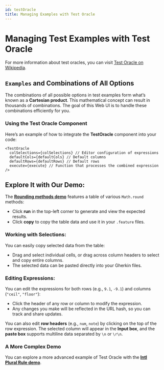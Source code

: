 ```yaml
---
id: testOracle
title: Managing Examples with Test Oracle
---
```


# Managing Test Examples with Test Oracle

For more information about test oracles, you can visit [Test Oracle on Wikipedia](https://en.wikipedia.org/wiki/Test_oracle).

## `Examples` and Combinations of All Options
The combinations of all possible options in test examples form what’s known as a **Cartesian product**. This mathematical concept can result in thousands of combinations. The goal of this Web UI is to handle these combinations efficiently for you.

### Using the Test Oracle Component
Here’s an example of how to integrate the **TestOracle** component into your code:

```tsx
<TestOracle 
  colSelections={colSelections} // Editor configuration of expressions
  defaultCols={defaultCols} // Default columns
  defaultRows={defaultRows} // Default rows
  execute={execute} // Function that processes the combined expression
/>
```

## Explore It with Our Demo:
The [**Rounding methods demo**](/demos/oracleNumber) features a table of various `Math.round` methods:
  - Click **run** in the top-left corner to generate and view the expected results.
  - Click **copy** to copy the table data and use it in your `.feature` files.

### Working with Selections:
You can easily copy selected data from the table:
  - Drag and select individual cells, or drag across column headers to select and copy entire columns.
  - The selected data can be pasted directly into your Gherkin files.

### Editing Expressions:
You can edit the expressions for both rows (e.g., `9.1`, `-9.1`) and columns (`"ceil"`, `"floor"`):
  - Click the header of any row or column to modify the expression.
  - Any changes you make will be reflected in the URL hash, so you can track and share updates.

You can also edit **row headers** (e.g., `num`, `note`) by clicking on the top of the row expression. The selected column will appear in the **Input box**, and the **paste box** supports multiline data separated by `\n` or `\r\n`.

### A More Complex Demo
You can explore a more advanced example of Test Oracle with the [**Intl Plural Rule demo**](/demos/oracleIntl).
